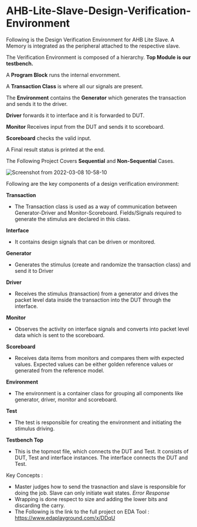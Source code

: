 # AHB-Lite-Slave-Design-Verification-Environment
Following is the Design Verification Environment for AHB Lite Slave. 
A Memory is integrated as the peripheral attached to the respective slave.


The Verification Environment is composed of a hierarchy. 
**Top Module is our testbench.**

A **Program Block** runs the internal envornment.

A **Transaction Class** is where all our signals are present. 

The **Environment** contains the **Generator** which generates the transaction and sends it to the driver. 

**Driver** forwards it to interface and it is forwarded to DUT.

**Monitor** Receives input from the DUT and sends it to scoreboard.

**Scoreboard** checks the valid input. 

A Final result status is printed at the end.

The Following Project Covers **Sequential** and **Non-Sequential** Cases.

![Screenshot from 2022-03-08 10-58-10](https://user-images.githubusercontent.com/62382286/157176327-e0a0b5e3-f3b3-4b4d-9ca3-2832f19e1264.png)


Following are the key components of a design verification environment:

**Transaction**
- The Transaction class is used as a way of communication between Generator-Driver and
Monitor-Scoreboard. Fields/Signals required to generate the stimulus are declared in this
class.

**Interface**
- It contains design signals that can be driven or monitored.

**Generator**
- Generates the stimulus (create and randomize the transaction class) and send it to Driver

**Driver**
- Receives the stimulus (transaction) from a generator and drives the packet level data
inside the transaction into the DUT through the interface.

**Monitor**
- Observes the activity on interface signals and converts into packet level data which is
sent to the scoreboard.

**Scoreboard**
- Receives data items from monitors and compares them with expected values. Expected
values can be either golden reference values or generated from the reference model.

**Environment**
- The environment is a container class for grouping all components like generator, driver,
monitor and scoreboard.

**Test**
- The test is responsible for creating the environment and initiating the stimulus driving.

**Testbench Top**
- This is the topmost file, which connects the DUT and Test. It consists of DUT, Test and
interface instances. The interface connects the DUT and Test.


Key Concepts : 
  - Master judges how to send the trasnaction and slave is responsible for doing the job. Slave can only initiate wait states. _Error Response_
  - Wrapping is done respect to size and adding the lower bits and discarding the carry.
  - The Following is the link to the full project on EDA Tool : https://www.edaplayground.com/x/DDqU
